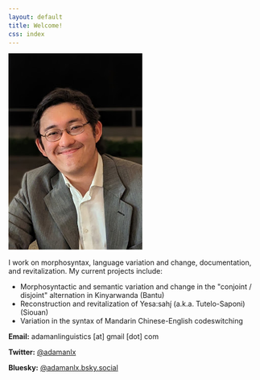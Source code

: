 ```yaml
---
layout: default
title: Welcome!
css: index
---
```


![Adam An](./images/me.png)

I work on morphosyntax, language variation and change, documentation, and revitalization. My current projects include:

* Morphosyntactic and semantic variation and change in the "conjoint / disjoint" alternation in Kinyarwanda (Bantu)
* Reconstruction and revitalization of Yesa:sahį́ (a.k.a. Tutelo-Saponi) (Siouan)
* Variation in the syntax of Mandarin Chinese-English codeswitching

**Email:** adamanlinguistics [at] gmail [dot] com

**Twitter:** [@adamanlx](https://twitter.com/adamanlx)

**Bluesky:** [@adamanlx.bsky.social](https://bsky.app/profile/adamanlx.bsky.social)